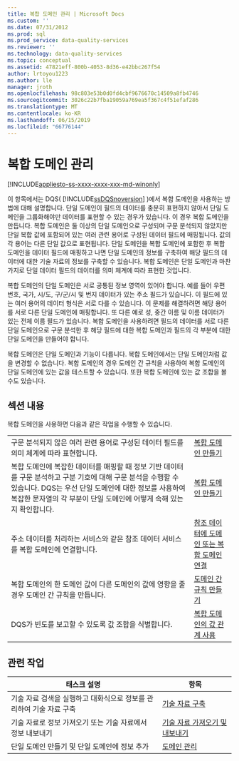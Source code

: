 ```yaml
---
title: 복합 도메인 관리 | Microsoft Docs
ms.custom: ''
ms.date: 07/31/2012
ms.prod: sql
ms.prod_service: data-quality-services
ms.reviewer: ''
ms.technology: data-quality-services
ms.topic: conceptual
ms.assetid: 47821eff-800b-4053-8d36-e42bbc267f54
author: lrtoyou1223
ms.author: lle
manager: jroth
ms.openlocfilehash: 98c803e53b0d0fd4cbf9676670c14509a8fb4746
ms.sourcegitcommit: 3026c22b7fba19059a769ea5f367c4f51efaf286
ms.translationtype: MT
ms.contentlocale: ko-KR
ms.lasthandoff: 06/15/2019
ms.locfileid: "66776144"
---
```

# <a name="managing-a-composite-domain"></a>복합 도메인 관리

[!INCLUDE[appliesto-ss-xxxx-xxxx-xxx-md-winonly](../includes/appliesto-ss-xxxx-xxxx-xxx-md-winonly.md)]

  이 항목에서는 DQS( [!INCLUDE[ssDQSnoversion](../includes/ssdqsnoversion-md.md)] )에서 복합 도메인을 사용하는 방법에 대해 설명합니다. 단일 도메인이 필드의 데이터를 충분히 표현하지 않아서 단일 도메인을 그룹화해야만 데이터를 표현할 수 있는 경우가 있습니다. 이 경우 복합 도메인을 만듭니다. 복합 도메인은 둘 이상의 단일 도메인으로 구성되며 구문 분석되지 않았지만 단일 복합 값에 포함되어 있는 여러 관련 용어로 구성된 데이터 필드에 매핑됩니다. 값의 각 용어는 다른 단일 값으로 표현됩니다. 단일 도메인을 복합 도메인에 포함한 후 복합 도메인을 데이터 필드에 매핑하고 나면 단일 도메인의 정보를 구축하여 해당 필드의 데이터에 대한 기술 자료의 정보를 구축할 수 있습니다. 복합 도메인은 단일 도메인과 마찬가지로 단일 데이터 필드의 데이터를 의미 체계에 따라 표현한 것입니다.  
  
 복합 도메인의 단일 도메인은 서로 공통된 정보 영역이 있어야 합니다. 예를 들어 우편 번호, 국가, 시/도, 구/군/시 및 번지 데이터가 있는 주소 필드가 있습니다. 이 필드에 있는 여러 용어의 데이터 형식은 서로 다를 수 있습니다. 이 문제를 해결하려면 해당 용어를 서로 다른 단일 도메인에 매핑합니다. 또 다른 예로 성, 중간 이름 및 이름 데이터가 있는 전체 이름 필드가 있습니다. 복합 도메인을 사용하려면 필드의 데이터를 서로 다른 단일 도메인으로 구문 분석한 후 해당 필드에 대한 복합 도메인과 필드의 각 부분에 대한 단일 도메인을 만들어야 합니다.  
  
 복합 도메인은 단일 도메인과 기능이 다릅니다. 복합 도메인에서는 단일 도메인처럼 값을 변경할 수 없습니다. 복합 도메인의 경우 도메인 간 규칙을 사용하여 복합 도메인의 단일 도메인에 있는 값을 테스트할 수 있습니다. 또한 복합 도메인에 있는 값 조합을 볼 수도 있습니다.  
  
## <a name="in-this-section"></a>섹션 내용  
 복합 도메인을 사용하면 다음과 같은 작업을 수행할 수 있습니다.  
  
|||  
|-|-|  
|구문 분석되지 않은 여러 관련 용어로 구성된 데이터 필드를 의미 체계에 따라 표현합니다.|[복합 도메인 만들기](../data-quality-services/create-a-composite-domain.md)|  
|복합 도메인에 복잡한 데이터를 매핑할 때 정보 기반 데이터를 구문 분석하고 구분 기호에 대해 구문 분석을 수행할 수 있습니다. DQS는 우선 단일 도메인에 대한 정보를 사용하여 복잡한 문자열의 각 부분이 단일 도메인에 어떻게 속해 있는지 확인합니다.|[복합 도메인 만들기](../data-quality-services/create-a-composite-domain.md)|  
|주소 데이터를 처리하는 서비스와 같은 참조 데이터 서비스를 복합 도메인에 연결합니다.|[참조 데이터에 도메인 또는 복합 도메인 연결](../data-quality-services/attach-domain-or-composite-domain-to-reference-data.md)|  
|복합 도메인의 한 도메인 값이 다른 도메인의 값에 영향을 줄 경우 도메인 간 규칙을 만듭니다.|[도메인 간 규칙 만들기](../data-quality-services/create-a-cross-domain-rule.md)|  
|DQS가 빈도를 보고할 수 있도록 값 조합을 식별합니다.|[복합 도메인의 값 관계 사용](../data-quality-services/use-value-relations-in-a-composite-domain.md)|  
  
## <a name="related-tasks"></a>관련 작업  
  
|태스크 설명|항목|  
|----------------------|-----------|  
|기술 자료 검색을 실행하고 대화식으로 정보를 관리하여 기술 자료 구축|[기술 자료 구축](../data-quality-services/building-a-knowledge-base.md)|  
|기술 자료로 정보 가져오기 또는 기술 자료에서 정보 내보내기|[기술 자료 가져오기 및 내보내기](../data-quality-services/importing-and-exporting-knowledge.md)|  
|단일 도메인 만들기 및 단일 도메인에 정보 추가|[도메인 관리](../data-quality-services/managing-a-domain.md)|  
  
  
